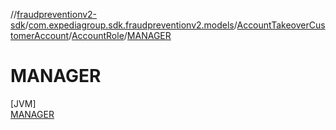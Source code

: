 //[fraudpreventionv2-sdk](../../../../../index.md)/[com.expediagroup.sdk.fraudpreventionv2.models](../../../index.md)/[AccountTakeoverCustomerAccount](../../index.md)/[AccountRole](../index.md)/[MANAGER](index.md)

# MANAGER

[JVM]\
[MANAGER](index.md)
